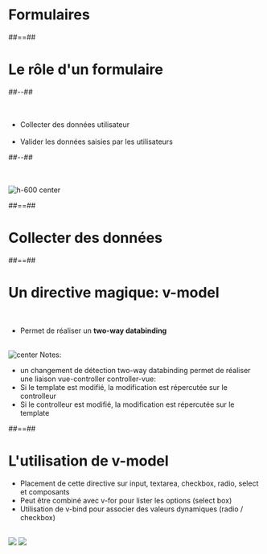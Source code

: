 <!-- .slide: class="transition" -->
# Formulaires

##==##

<!-- .slide: class="two-column-layout" -->
# Le rôle d'un formulaire
##--##
<br><br><br>

- Collecter des données utilisateur<br><br>
- Valider les données saisies par les utilisateurs

##--##
<br><br><br>

![h-600 center](assets/images/school/forms/google_forms.png)
<!-- .element: align-image -->

##==##

<!-- .slide: class="transition-bg-grey-1" -->
# Collecter des données

##==##

<!-- .slide -->
# Un directive magique: v-model
<br>

- Permet de réaliser un __two-way databinding__
<br><br>

![center](assets/images/school/forms/v-model_basic.png)
Notes:
- un changement de détection two-way databinding permet de réaliser une liaison vue-controller controller-vue:
- Si le template est modifié, la modification est répercutée sur le controlleur
- Si le controlleur est modifié, la modification est répercutée sur le template

##==##

<!-- .slide -->
# L'utilisation de v-model


- Placement de cette directive sur input, textarea, checkbox, radio, select et composants
- Peut être combiné avec v-for pour lister les options (select box)
- Utilisation de v-bind pour associer des valeurs dynamiques (radio / checkbox)
<br><br>

![](assets/images/school/forms/checkbox.png)
![](assets/images/school/forms/radio.png)

